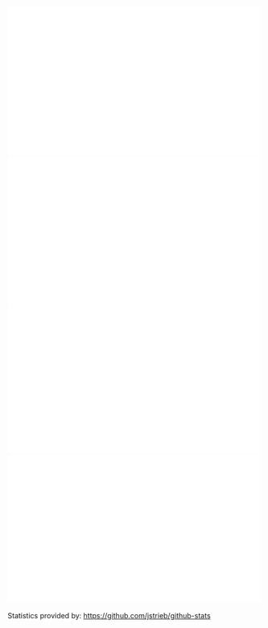 ![](https://raw.githubusercontent.com/smile13241324/github-stats/master/generated/overview.svg#gh-dark-mode-only)
![](https://raw.githubusercontent.com/smile13241324/github-stats/master/generated/overview.svg#gh-light-mode-only)
![](https://raw.githubusercontent.com/smile13241324/github-stats/master/generated/languages.svg#gh-dark-mode-only)
![](https://raw.githubusercontent.com/smile13241324/github-stats/master/generated/languages.svg#gh-light-mode-only)

Statistics provided by: https://github.com/jstrieb/github-stats
